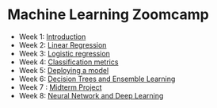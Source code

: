 # Machine Learning Zoomcamp

- Week 1: [Introduction](https://github.com/cecilegltslmcs/ML-Zoomcamp/tree/main/Week1)
- Week 2: [Linear Regression](https://github.com/cecilegltslmcs/ML-Zoomcamp/tree/main/Week2)
- Week 3: [Logistic regression](https://github.com/cecilegltslmcs/ML-Zoomcamp/tree/main/Week3)
- Week 4: [Classification metrics](https://github.com/cecilegltslmcs/ML-Zoomcamp/tree/main/Week4)
- Week 5: [Deploying a model](https://github.com/cecilegltslmcs/ML-Zoomcamp/tree/main/Week5)
- Week 6: [Decision Trees and Ensemble Learning](https://github.com/cecilegltslmcs/ML-Zoomcamp/tree/main/Week6)
- Week 7 : [Midterm Project](https://github.com/cecilegltslmcs/car_co2_emission)
- Week 8: [Neural Network and Deep Learning](https://github.com/cecilegltslmcs/clothes-classification)
